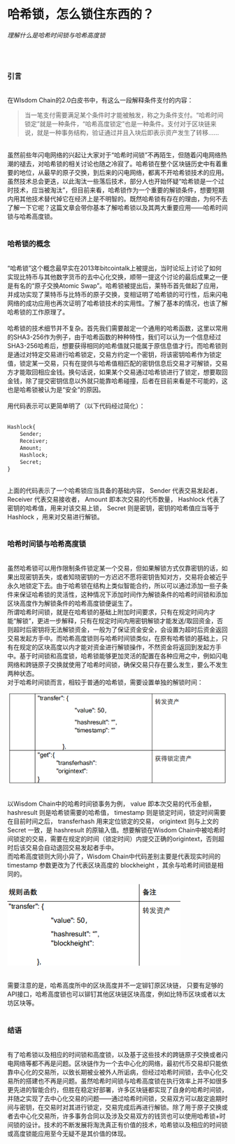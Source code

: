 # 哈希锁，怎么锁住东西的？

*理解什么是哈希时间锁与哈希高度锁*

<br><br>

### 引言
<br>
在WIsdom Chain的2.0白皮书中，有这么一段解释条件支付的内容：
<br>

> 当一笔支付需要满足某个条件时才能被触发，称之为条件支付。“哈希时间锁定”就是一种条件，“哈希高度锁定”也是一种条件。支付对于区块链来说，就是一种事务结构，验证通过并且入块后即表示资产发生了转移……

<br>
虽然前些年闪电网络的兴起让大家对于“哈希时间锁”不再陌生，但随着闪电网络热潮的褪去，对哈希锁的相关讨论也随之冷寂了。哈希锁在整个区块链历史中有着重要的地位，从最早的原子交换，到后来的闪电网络，都离不开哈希锁技术的应用。虽然技术总会更迭，以此淘汰一些落后技术，部分人也开始怀疑“哈希锁是一个过时技术，应当被淘汰”，但目前来看，哈希锁作为一个重要的解锁条件，想要短期内用其他技术替代掉它在经济上是不明智的。既然哈希锁有存在的理由，为何不去了解一下它呢？这篇文章会带你基本了解哈希锁以及其两大重要应用——哈希时间锁与哈希高度锁。
<br><br>

### 哈希锁的概念
<br>
“哈希锁”这个概念最早实在2013年bitcointalk上被提出，当时论坛上讨论了如何实现比特币与其他数字货币的去中心化交换，顺带一提这个讨论的最后成果之一便是有名的“原子交换Atomic Swap”。哈希锁被提出后，莱特币首先做起了应用，并成功实现了莱特币与比特币的原子交换，变相证明了哈希锁的可行性，后来闪电网络的成功应用也再次证明了哈希锁技术的实用性。了解了基本的情况，也该了解哈希锁的工作原理了。
<br><br>
哈希锁的技术细节并不复杂。首先我们需要敲定一个通用的哈希函数，这里以常用的SHA3-256作为例子，由于哈希函数的种种特性，我们可以认为一个信息经过SHA3-256哈希后，想要获得相同的哈希值就只能属于原信息值才行。而哈希锁则是通过对特定交易进行哈希锁定，交易方约定一个密钥，将该密钥哈希作为锁定值，锁定某一交易，只有在提供与哈希值相匹配的密钥信息后交易才可解锁，交易方才能取回相应金钱。换句话说，如果某个交易通过哈希锁进行了锁定，想要取回金钱，除了提交密钥信息以外就只能靠哈希碰撞，后者在目前来看是不可能的，这也是哈希锁被认为是“安全”的原因。
<br><br>
用代码表示可以更简单明了（以下代码经过简化）：
<br>

```

Hashlock{
	Sender;
	Receiver;
	Amount;
	Hashlock;
	Secret;
}

```

<br>
上面的代码表示了一个哈希锁应当具备的基础内容， Sender 代表交易发起者， Receiver 代表交易接收者， Amount 即本次交易的代币数量， Hashlock 代表了密钥的哈希值，用来对该交易上锁， Secret 则是密钥，密钥的哈希值应当等于 Hashlock ，用来对交易进行解锁。
<br><br>

### 哈希时间锁与哈希高度锁
<br>
虽然哈希锁可以用作限制条件锁定某一个交易，但如果解锁方式仅靠密钥的话，如果出现密钥丢失，或者知晓密钥的一方迟迟不愿将密钥告知对方，交易将会被近乎永久地锁定下去。由于哈希锁在结构上类似智能合约，所以可以通过添加一些子条件来保证哈希锁的灵活性，这种情况下添加时间作为解锁条件的哈希时间锁和添加区块高度作为解锁条件的哈希高度锁便诞生了。
<br>
所谓哈希时间锁，就是在哈希锁的基础上附加时间要求，只有在规定时间内才能“解锁”，更进一步解释，只有在规定时间内用密钥解锁才能发送/取回资金，否则超时后密钥将无法解锁资金，一般为了保证资金安全，会设置为超时后资金返回交易发起方手中。而哈希高度锁则与哈希时间锁类似，在原有哈希锁的基础上，只有在规定的区块高度以内才能对资金进行解锁操作，不然资金将返回到发起方手中。基于时间锁和高度锁，哈希锁能够更加灵活的配置在各种应用之中，例如闪电网络和跨链原子交换就使用了哈希时间锁，确保交易只存在要么发生，要么不发生两种状态。
<br>
对于哈希时间锁而言，相较于普通的哈希锁，需要设置单独的解锁时间：
<br>

![HashTimeLockInWDC](https://github.com/Cyanglacier/WIPs/blob/master/assets/WIP-2/Pictures/%E5%93%88%E5%B8%8C%E6%97%B6%E9%97%B4%E9%94%81.PNG?raw=true)

<br>
以Wisdom Chain中的哈希时间锁事务为例， value 即本次交易的代币金额， hashresult 则是哈希锁需要的哈希值， timestamp 则是锁定时间，锁定时间需要在目前时间之后， transferhash 用来定位锁定的交易， origintext 则与上文的 Secret 一致，是 hashresult 的原输入值。想要解锁在Wisdom Chain中被哈希时间锁定的交易，需要在规定的时间（锁定时间）内提交正确的origintext，否则超时后该交易会自动退回交易发起者手中。
<br>
而哈希高度锁则大同小异了，Wisdom Chain中代码差别主要是代表现实时间的 timestamp 参数更改为了代表区块高度的 blockheight ，其余与哈希时间锁是相同的。
<br>

![HashBlock_heightLockInWDC](https://github.com/Cyanglacier/WIPs/blob/master/assets/WIP-2/Pictures/%E5%93%88%E5%B8%8C%E9%AB%98%E5%BA%A6%E9%94%81.PNG?raw=true)

<br>
需要注意的是，哈希高度所中的区块高度并不一定铆钉原区块链， 只要有足够的API接口，哈希高度锁也可以铆钉其他区块链区块高度，例如比特币区块或者以太坊区块等。
<br><br>

### 结语
<br>
有了哈希锁以及相应的时间锁和高度锁，以及基于这些技术的跨链原子交换或者闪电网络等都不再是问题。区块链作为一个去中心化的网络，最初代币交易却只能依靠中心化的交易所，以致长期被业被外人所诟病，但经过哈希时间锁，去中心化交易所的搭建也不再是问题。虽然哈希时间锁与哈希高度锁在执行效率上并不如很多更先进的智能合约，但胜在稳定好部署，许多区块链都实现了自身的哈希时间锁，并随之实现了去中心化交易的问题——通过哈希时间锁，交易双方可以敲定逾期时间与密钥，在交易时对其进行锁定，交易完成后再进行解锁。除了用于原子交换或者去中心化交易所，许多事务合同以及涉及交易双方的钱货也可以使用哈希锁+时间锁的设计。技术的不断发展将淘洗真正有价值的技术，哈希锁以及相应的时间锁或高度锁能应用至今无疑不是其价值的体现。
